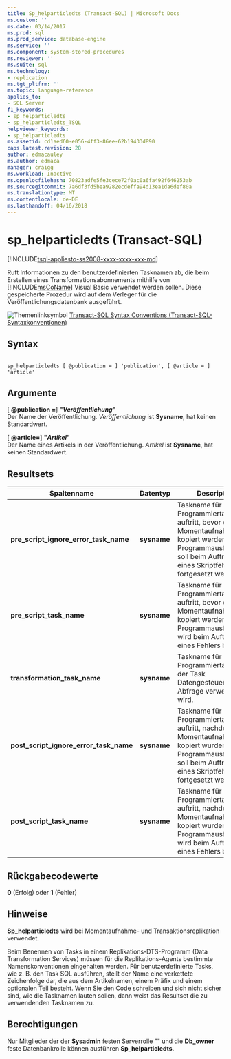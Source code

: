 ```yaml
---
title: Sp_helparticledts (Transact-SQL) | Microsoft Docs
ms.custom: ''
ms.date: 03/14/2017
ms.prod: sql
ms.prod_service: database-engine
ms.service: ''
ms.component: system-stored-procedures
ms.reviewer: ''
ms.suite: sql
ms.technology:
- replication
ms.tgt_pltfrm: ''
ms.topic: language-reference
applies_to:
- SQL Server
f1_keywords:
- sp_helparticledts
- sp_helparticledts_TSQL
helpviewer_keywords:
- sp_helparticledts
ms.assetid: cd1aed60-e056-4ff3-86ee-62b19433d890
caps.latest.revision: 28
author: edmacauley
ms.author: edmaca
manager: craigg
ms.workload: Inactive
ms.openlocfilehash: 70823adfe5fe3cece72f0ac0a6fa492f646253ab
ms.sourcegitcommit: 7a6df3fd5bea9282ecdeffa94d13ea1da6def80a
ms.translationtype: MT
ms.contentlocale: de-DE
ms.lasthandoff: 04/16/2018
---
```

# <a name="sphelparticledts-transact-sql"></a>sp_helparticledts (Transact-SQL)
[!INCLUDE[tsql-appliesto-ss2008-xxxx-xxxx-xxx-md](../../includes/tsql-appliesto-ss2008-xxxx-xxxx-xxx-md.md)]

  Ruft Informationen zu den benutzerdefinierten Tasknamen ab, die beim Erstellen eines Transformationsabonnements mithilfe von [!INCLUDE[msCoName](../../includes/msconame-md.md)] Visual Basic verwendet werden sollen. Diese gespeicherte Prozedur wird auf dem Verleger für die Veröffentlichungsdatenbank ausgeführt.  
  
 ![Themenlinksymbol](../../database-engine/configure-windows/media/topic-link.gif "Topic link icon") [Transact-SQL Syntax Conventions (Transact-SQL-Syntaxkonventionen)](../../t-sql/language-elements/transact-sql-syntax-conventions-transact-sql.md)  
  
## <a name="syntax"></a>Syntax  
  
```  
  
sp_helparticledts [ @publication = ] 'publication', [ @article = ] 'article'  
```  
  
## <a name="arguments"></a>Argumente  
 [  **@publication =**] **"***Veröffentlichung***"**  
 Der Name der Veröffentlichung. *Veröffentlichung* ist **Sysname**, hat keinen Standardwert.  
  
 [  **@article=**] **"***Artikel***"**  
 Der Name eines Artikels in der Veröffentlichung. *Artikel* ist **Sysname**, hat keinen Standardwert.  
  
## <a name="result-sets"></a>Resultsets  
  
|Spaltenname|Datentyp|Description|  
|-----------------|---------------|-----------------|  
|**pre_script_ignore_error_task_name**|**sysname**|Taskname für den Programmiertask, der auftritt, bevor die Momentaufnahmedaten kopiert werden. Die Programmausführung soll beim Auftreten eines Skriptfehlers fortgesetzt werden.|  
|**pre_script_task_name**|**sysname**|Taskname für den Programmiertask, der auftritt, bevor die Momentaufnahmedaten kopiert werden. Die Programmausführung wird beim Auftreten eines Fehlers beendet.|  
|**transformation_task_name**|**sysname**|Taskname für den Programmiertask, wenn der Task Datengesteuerte Abfrage verwendet wird.|  
|**post_script_ignore_error_task_name**|**sysname**|Taskname für den Programmiertask, der auftritt, nachdem die Momentaufnahmedaten kopiert wurden. Die Programmausführung soll beim Auftreten eines Skriptfehlers fortgesetzt werden.|  
|**post_script_task_name**|**sysname**|Taskname für den Programmiertask, der auftritt, nachdem die Momentaufnahmedaten kopiert wurden. Die Programmausführung wird beim Auftreten eines Fehlers beendet.|  
  
## <a name="return-code-values"></a>Rückgabecodewerte  
 **0** (Erfolg) oder **1** (Fehler)  
  
## <a name="remarks"></a>Hinweise  
 **Sp_helparticledts** wird bei Momentaufnahme- und Transaktionsreplikation verwendet.  
  
 Beim Benennen von Tasks in einem Replikations-DTS-Programm (Data Transformation Services) müssen für die Replikations-Agents bestimmte Namenskonventionen eingehalten werden. Für benutzerdefinierte Tasks, wie z. B. den Task SQL ausführen, stellt der Name eine verkettete Zeichenfolge dar, die aus dem Artikelnamen, einem Präfix und einem optionalen Teil besteht. Wenn Sie den Code schreiben und sich nicht sicher sind, wie die Tasknamen lauten sollen, dann weist das Resultset die zu verwendenden Tasknamen zu.  
  
## <a name="permissions"></a>Berechtigungen  
 Nur Mitglieder der der **Sysadmin** festen Serverrolle "" und die **Db_owner** feste Datenbankrolle können ausführen **Sp_helparticledts**.  
  
  
